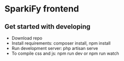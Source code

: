 # SparkiFy frontend

## Get started with developing
* Download repo
* Install requirements: composer install, npm install
* Run development server: php artisan serve
* To compile css and js: npm run dev or npm run watch
